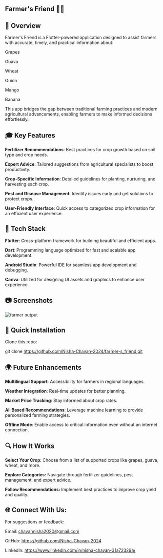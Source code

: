 ## **Farmer's Friend 🌾🌞**


## 🌱 Overview

Farmer's Friend is a Flutter-powered application designed to assist farmers with accurate, timely, and practical information about:

Grapes

Guava

Wheat

Onion

Mango

Banana

This app bridges the gap between traditional farming practices and modern agricultural advancements, enabling farmers to make informed decisions effortlessly.


## 🎓 Key Features

**Fertilizer Recommendations**: Best practices for crop growth based on soil type and crop needs.

**Expert Advice**: Tailored suggestions from agricultural specialists to boost productivity.

**Crop-Specific Information**: Detailed guidelines for planting, nurturing, and harvesting each crop.

**Pest and Disease Management**: Identify issues early and get solutions to protect crops.

**User-Friendly Interface**: Quick access to categorized crop information for an efficient user experience.


## 🚀 Tech Stack

**Flutter**: Cross-platform framework for building beautiful and efficient apps.

**Dart**: Programming language optimized for fast and scalable app development.

**Android Studio**: Powerful IDE for seamless app development and debugging.

**Canva**: Utilized for designing UI assets and graphics to enhance user experience.


## 📷 Screenshots  

![farmer output](https://github.com/user-attachments/assets/b5436a1f-8815-460c-8cae-95da0dfb20bd)


## 🚀 Quick Installation

Clone this repo:

git clone https://github.com/Nisha-Chavan-2024/farmer-s_friend.git


## 🌍 Future Enhancements

**Multilingual Support**: Accessibility for farmers in regional languages.

**Weather Integration**: Real-time updates for better planning.

**Market Price Tracking**: Stay informed about crop rates.

**AI-Based Recommendations**: Leverage machine learning to provide personalized farming strategies.

**Offline Mode**: Enable access to critical information even without an internet connection.


## 🔍 How It Works

**Select Your Crop:** Choose from a list of supported crops like grapes, guava, wheat, and more.

**Explore Categories:** Navigate through fertilizer guidelines, pest management, and expert advice.

**Follow Recommendations:** Implement best practices to improve crop yield and quality.



## 🌐 Connect With Us:

For suggestions or feedback:

Email: chavannisha2020@gmail.com

GitHub: https://github.com/Nisha-Chavan-2024

LinkedIn: https://www.linkedin.com/in/nisha-chavan-31a72329a/

